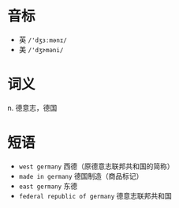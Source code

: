 # 音标

- 英 `/'dʒɜːmənɪ/`
- 美 `/'dʒɝməni/`

# 词义

n. 德意志，德国


# 短语

- `west germany` 西德（原德意志联邦共和国的简称）
- `made in germany` 德国制造（商品标记）
- `east germany` 东德
- `federal republic of germany` 德意志联邦共和国

